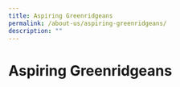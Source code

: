 ```yaml
---
title: Aspiring Greenridgeans
permalink: /about-us/aspiring-greenridgeans/
description: ""
---
```

# **Aspiring Greenridgeans**


